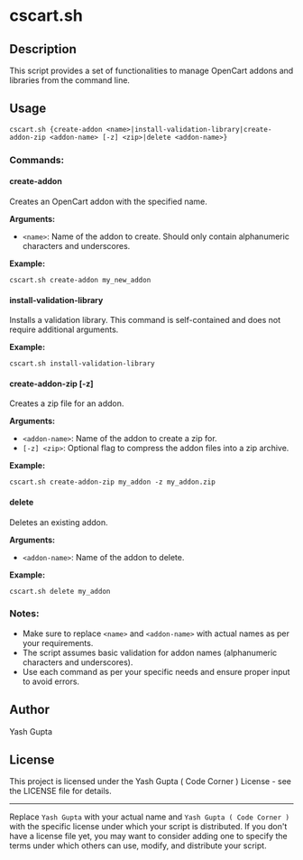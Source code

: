 # cscart.sh

## Description
This script provides a set of functionalities to manage OpenCart addons and libraries from the command line.

## Usage

```
cscart.sh {create-addon <name>|install-validation-library|create-addon-zip <addon-name> [-z] <zip>|delete <addon-name>}
```

### Commands:

#### create-addon <name>
Creates an OpenCart addon with the specified name.

**Arguments:**
- `<name>`: Name of the addon to create. Should only contain alphanumeric characters and underscores.

**Example:**
```
cscart.sh create-addon my_new_addon
```

#### install-validation-library
Installs a validation library. This command is self-contained and does not require additional arguments.

**Example:**
```
cscart.sh install-validation-library
```

#### create-addon-zip <addon-name> [-z] <zip>
Creates a zip file for an addon.

**Arguments:**
- `<addon-name>`: Name of the addon to create a zip for.
- `[-z] <zip>`: Optional flag to compress the addon files into a zip archive.

**Example:**
```
cscart.sh create-addon-zip my_addon -z my_addon.zip
```

#### delete <addon-name>
Deletes an existing addon.

**Arguments:**
- `<addon-name>`: Name of the addon to delete.

**Example:**
```
cscart.sh delete my_addon
```

### Notes:
- Make sure to replace `<name>` and `<addon-name>` with actual names as per your requirements.
- The script assumes basic validation for addon names (alphanumeric characters and underscores).
- Use each command as per your specific needs and ensure proper input to avoid errors.

## Author
Yash Gupta

## License
This project is licensed under the Yash Gupta ( Code Corner ) License - see the LICENSE file for details.

---

Replace `Yash Gupta` with your actual name and `Yash Gupta ( Code Corner )` with the specific license under which your script is distributed. If you don't have a license file yet, you may want to consider adding one to specify the terms under which others can use, modify, and distribute your script.